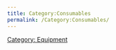 ```yaml
---
title: Category:Consumables
permalink: /Category:Consumables/
---
```


[Category: Equipment](Category:_Equipment "wikilink")